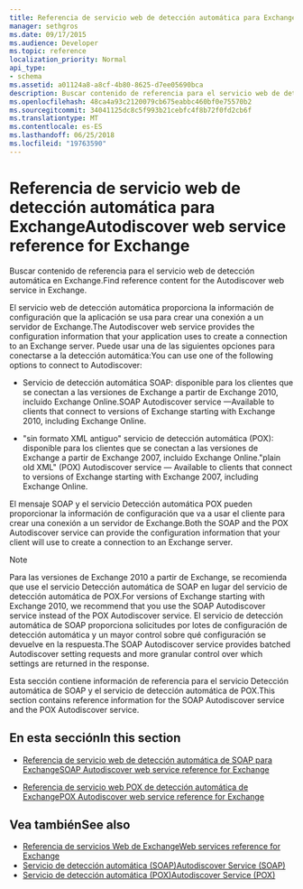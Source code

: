 ```yaml
---
title: Referencia de servicio web de detección automática para Exchange
manager: sethgros
ms.date: 09/17/2015
ms.audience: Developer
ms.topic: reference
localization_priority: Normal
api_type:
- schema
ms.assetid: a01124a8-a8cf-4b80-8625-d7ee05690bca
description: Buscar contenido de referencia para el servicio web de detección automática en Exchange.
ms.openlocfilehash: 48ca4a93c2120079cb675eabbc460bf0e75570b2
ms.sourcegitcommit: 34041125dc8c5f993b21cebfc4f8b72f0fd2cb6f
ms.translationtype: MT
ms.contentlocale: es-ES
ms.lasthandoff: 06/25/2018
ms.locfileid: "19763590"
---
```

# <a name="autodiscover-web-service-reference-for-exchange"></a><span data-ttu-id="c43cc-103">Referencia de servicio web de detección automática para Exchange</span><span class="sxs-lookup"><span data-stu-id="c43cc-103">Autodiscover web service reference for Exchange</span></span>

<span data-ttu-id="c43cc-104">Buscar contenido de referencia para el servicio web de detección automática en Exchange.</span><span class="sxs-lookup"><span data-stu-id="c43cc-104">Find reference content for the Autodiscover web service in Exchange.</span></span>
  
<span data-ttu-id="c43cc-105">El servicio web de detección automática proporciona la información de configuración que la aplicación se usa para crear una conexión a un servidor de Exchange.</span><span class="sxs-lookup"><span data-stu-id="c43cc-105">The Autodiscover web service provides the configuration information that your application uses to create a connection to an Exchange server.</span></span> <span data-ttu-id="c43cc-106">Puede usar una de las siguientes opciones para conectarse a la detección automática:</span><span class="sxs-lookup"><span data-stu-id="c43cc-106">You can use one of the following options to connect to Autodiscover:</span></span>
  
- <span data-ttu-id="c43cc-107">Servicio de detección automática SOAP: disponible para los clientes que se conectan a las versiones de Exchange a partir de Exchange 2010, incluido Exchange Online.</span><span class="sxs-lookup"><span data-stu-id="c43cc-107">SOAP Autodiscover service —Available to clients that connect to versions of Exchange starting with Exchange 2010, including Exchange Online.</span></span>
    
- <span data-ttu-id="c43cc-108">"sin formato XML antiguo" servicio de detección automática (POX): disponible para los clientes que se conectan a las versiones de Exchange a partir de Exchange 2007, incluido Exchange Online.</span><span class="sxs-lookup"><span data-stu-id="c43cc-108">"plain old XML" (POX) Autodiscover service — Available to clients that connect to versions of Exchange starting with Exchange 2007, including Exchange Online.</span></span> 
    
<span data-ttu-id="c43cc-109">El mensaje SOAP y el servicio Detección automática POX pueden proporcionar la información de configuración que va a usar el cliente para crear una conexión a un servidor de Exchange.</span><span class="sxs-lookup"><span data-stu-id="c43cc-109">Both the SOAP and the POX Autodiscover service can provide the configuration information that your client will use to create a connection to an Exchange server.</span></span>
  
> [!NOTE]
> <span data-ttu-id="c43cc-110">Para las versiones de Exchange 2010 a partir de Exchange, se recomienda que use el servicio Detección automática de SOAP en lugar del servicio de detección automática de POX.</span><span class="sxs-lookup"><span data-stu-id="c43cc-110">For versions of Exchange starting with Exchange 2010, we recommend that you use the SOAP Autodiscover service instead of the POX Autodiscover service.</span></span> <span data-ttu-id="c43cc-111">El servicio de detección automática de SOAP proporciona solicitudes por lotes de configuración de detección automática y un mayor control sobre qué configuración se devuelve en la respuesta.</span><span class="sxs-lookup"><span data-stu-id="c43cc-111">The SOAP Autodiscover service provides batched Autodiscover setting requests and more granular control over which settings are returned in the response.</span></span> 
  
<span data-ttu-id="c43cc-112">Esta sección contiene información de referencia para el servicio Detección automática de SOAP y el servicio de detección automática de POX.</span><span class="sxs-lookup"><span data-stu-id="c43cc-112">This section contains reference information for the SOAP Autodiscover service and the POX Autodiscover service.</span></span>
  
## <a name="in-this-section"></a><span data-ttu-id="c43cc-113">En esta sección</span><span class="sxs-lookup"><span data-stu-id="c43cc-113">In this section</span></span>
<span data-ttu-id="c43cc-114"><a name="bk_InThisSection"> </a></span><span class="sxs-lookup"><span data-stu-id="c43cc-114"></span></span>

- [<span data-ttu-id="c43cc-115">Referencia de servicio web de detección automática de SOAP para Exchange</span><span class="sxs-lookup"><span data-stu-id="c43cc-115">SOAP Autodiscover web service reference for Exchange</span></span>](soap-autodiscover-web-service-reference-for-exchange.md)
    
- [<span data-ttu-id="c43cc-116">Referencia de servicio web POX de detección automática de Exchange</span><span class="sxs-lookup"><span data-stu-id="c43cc-116">POX Autodiscover web service reference for Exchange</span></span>](pox-autodiscover-web-service-reference-for-exchange.md)
    
## <a name="see-also"></a><span data-ttu-id="c43cc-117">Vea también</span><span class="sxs-lookup"><span data-stu-id="c43cc-117">See also</span></span>

- [<span data-ttu-id="c43cc-118">Referencia de servicios Web de Exchange</span><span class="sxs-lookup"><span data-stu-id="c43cc-118">Web services reference for Exchange</span></span>](web-services-reference-for-exchange.md)
- [<span data-ttu-id="c43cc-119">Servicio de detección automática (SOAP)</span><span class="sxs-lookup"><span data-stu-id="c43cc-119">Autodiscover Service (SOAP)</span></span>](http://msdn.microsoft.com/library/e24d1a1f-0d20-4bd9-ae4c-9112ecacea78%28Office.15%29.aspx)
- [<span data-ttu-id="c43cc-120">Servicio de detección automática (POX)</span><span class="sxs-lookup"><span data-stu-id="c43cc-120">Autodiscover Service (POX)</span></span>](http://msdn.microsoft.com/library/13c54de3-a91c-4424-8732-99dd8f2162ec%28Office.15%29.aspx)
    

